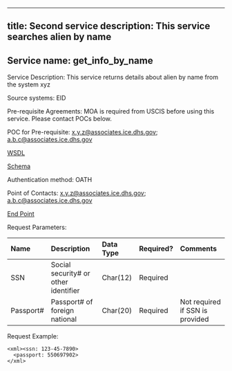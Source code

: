 
---
title: Second service
description: This service searches alien by name
---
## Service name: get_info_by_name

Service Description: This service returns details about alien by name from the system xyz

Source systems: EID

Pre-requisite Agreements: MOA is required from USCIS before using this service. Please contact POCs below.

POC for Pre-requisite: x.y.z@associates.ice.dhs.gov; a.b.c@associates.ice.dhs.gov

[WSDL](https://insight.ice.dhs.gov/ICM/myservice_wsdl.xml)

[Schema](https://insight.ice.dhs.gov/ICM/schema.xml)

Authentication method: OATH

Point of Contacts: x.y.z@associates.ice.dhs.gov; a.b.c@associates.ice.dhs.gov

[End Point](https://services.ice.dhs.gov/ice/get_result_by_name)

Request Parameters:

| Name | Description | Data Type | Required? | Comments |
|:--- | :--- | :--- | :--- | :--- |
| SSN |  Social security# or other identifier | Char(12) | Required | | 
| Passport# | Passport# of foreign national | Char(20) | Required | Not required if SSN is provided |

Request Example:

```
<xml><ssn: 123-45-7890>
  <passport: 550697902>
</xml>
 ```
